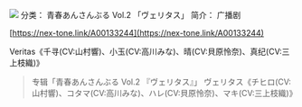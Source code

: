 ![](//static.kivo.wiki/images/music/cover/L9MfvnXWIiAqxiH2d1X6xA3opJYXMp18.jpg)
分类： 青春あんさんぶる Vol.2 「ヴェリタス」
简介：
广播剧

[https://nex-tone.link/A00133244](https://nex-tone.link/A00133244)


Veritas《千寻(CV:山村響)、小玉(CV:高川みな)、晴(CV:貝原怜奈)、真纪(CV:三上枝織)》


> 专辑「青春あんさんぶる Vol.2 『ヴェリタス』」
ヴェリタス《チヒロ(CV:山村響)、コタマ(CV:高川みな)、ハレ(CV:貝原怜奈)、マキ(CV:三上枝織)》
